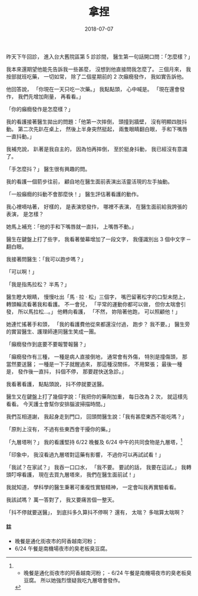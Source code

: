 ﻿---
layout: post
title: 拿捏
date: 2018-07-07
category: 誌
tags: [腦袋瓜, 看病, 看護]
---

昨天下午回診，
進入台大舊院區第 5 診診間，
醫生第一句話開口問：「怎麼樣？」

我本來還期望他能先告訴我一些甚麼，
沒想到他直接問我怎麼了。
三個月來，
我按部就班吃藥，
一切如常，
除了二個星期前的 2 次癲癇發作，
我如實告訴他。

<!--more-->
他回答說，
「你現在一天只吃一次藥。」
我點點頭，
心中喊是。
「現在還會發作，
我們先增加劑量，
再看看。」

「你的癲癇發作是怎麼樣？」

我的看護接著醫生拋出的問題：「他第一次摔倒，
頭撞到牆壁，
沒有明顯四肢抖動。
第二次先趴在桌上，
然後上半身突然挺起，
兩隻眼睛翻白眼，
手和下嘴唇一直抖動。」

我補充說，
趴著是我自主的，
因為怕再摔倒，
至於挺身抖動，
我已經沒有意識了。

「手怎麼抖？」
醫生很有興趣的問。

我的看護一個箭步往前，
顧自地在醫生面前表演出活靈活現的左手抽動。

「一般癲癇的抖動不會那麼快！」
醫生評估著看護的動作。

我心裡嘀咕著，
好樣的，
是表演慾發作，
哪裡不表演，
在醫生面前給我誇張的表演，
是怎樣？

她馬上補充：「他的手和下嘴唇就一直抖，
上嘴唇不動。」

醫生在鍵盤上打了些字，
我看著螢幕增加了一段文字，
我僅識別出 3 個中文字 ─ 翻白眼。


我接著問醫生：「我可以跑步嗎？」

「可以啊！」

「我是指馬拉松？ 半馬？」

醫生瞪大眼睛，
慢慢吐出「馬 ‧ 拉 ‧ 松」三個字，
嘴巴留著松字的口型未閉上，
轉頭輪流看著我和看護。
不一會兒，
「平常的運動你都可以做，
但你太喘會引發，
所以馬拉松...。」
他轉向看護，
「不然，
妳陪著他跑，
可以照顧他！」

她連忙搖著手和頭，
「我的看護費他從來都還沒付過，
跑步？
我不要。」
醫生旁的實習醫生、護理師連同醫生笑成一團。

「癲癇發作到底要不要報警報醫？」

「癲癇發作有三種，
一種是病人直接倒地，
通常會有外傷，
特別是撞傷頭，
那當然要送醫；
一種是一下子就醒過來，
那這種沒關係，
不用緊張；
最後一種是，
發作後一直抖，
抖個不停，
那要趕快送急診。」

我看著看護，
點點頭說，
抖不停就要送醫。

醫生又在鍵盤上打了幾個字說：「我把你的藥劑加重，
每日改為 2 次，
就這樣先看看。
今天護士會幫你安排腦波掃描時間。」

我們互相道謝，
我起身走到門口，
回頭問醫生說：「我有甚麼東西不能吃嗎？」

「原則上沒有，
不過有些東西會干擾你的藥。」

「九層塔咧？」
我的看護堅持 6/22 晚餐及 6/24 中午的共同食物是九層塔，[^1]
[^1]: - 晚餐是通化街夜市的阿香越南河粉；   - 6/24 午餐是南機場夜市的臭老板臭豆腐。
所以她強烈懷疑我吃九層塔會發作。

「印象中，
我沒看過九層塔對這藥有影響，
不過你可以再試試看！」

「我試？在家試？」
我吞一口口水，
「我不要。
要試的話，
我要在這試。」
我轉頭叮嚀看護，
現在去買九層塔來，
我們在醫生面前試！」

我就知道，
學科學的醫生秉著可重複性實驗精神，
一定會叫我再實驗看看。

我該試嗎？
萬一答對了，
我又要痛苦個一整天。

「抖不停就要送醫」，
到底抖多久算抖不停啊？
還有，
太喘？
多喘算太喘啊？

#### 註
- 晚餐是通化街夜市的阿香越南河粉； 
- 6/24 午餐是南機場夜市的臭老板臭豆腐。